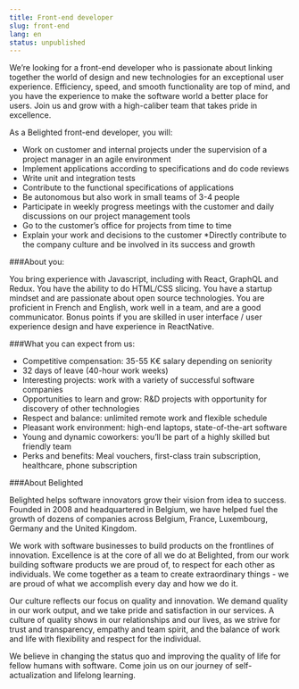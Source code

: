 ```yaml
---
title: Front-end developer
slug: front-end
lang: en
status: unpublished
---
```


We’re looking for a front-end developer who is passionate about linking together the world of design and new technologies for an exceptional user experience. Efficiency, speed, and smooth functionality are top of mind, and you have the experience to make the software world a better place for users. Join us and grow with a high-caliber team that takes pride in excellence.

As a Belighted front-end developer, you will:

* Work on customer and internal projects under the supervision of a project manager in an agile environment
* Implement applications according to specifications and do code reviews
* Write unit and integration tests
* Contribute to the functional specifications of applications
* Be autonomous but also work in small teams of 3-4 people
* Participate in weekly progress meetings with the customer and daily discussions on our project management tools
* Go to the customer’s office for projects from time to time
* Explain your work and decisions to the customer
*Directly contribute to the company culture and be involved in its success and growth

###About you:

You bring experience with Javascript, including with React, GraphQL and Redux. You have the ability to do HTML/CSS slicing. You have a startup mindset and are passionate about open source technologies. You are proficient in French and English, work well in a team, and are a good communicator. Bonus points if you are skilled in user interface / user experience design and have experience in ReactNative.

###What you can expect from us:

* Competitive compensation: 35-55 K€ salary depending on seniority
* 32 days of leave (40-hour work weeks)
* Interesting projects: work with a variety of successful software companies
* Opportunities to learn and grow: R&D projects with opportunity for discovery of other technologies
* Respect and balance: unlimited remote work and flexible schedule
* Pleasant work environment: high-end laptops, state-of-the-art software
* Young and dynamic coworkers: you’ll be part of a highly skilled but friendly team
* Perks and benefits: Meal vouchers, first-class train subscription, healthcare, phone subscription

###About Belighted

Belighted helps software innovators grow their vision from idea to success. Founded in 2008 and headquartered in Belgium, we have helped fuel the growth of dozens of companies across Belgium, France, Luxembourg, Germany and the United Kingdom.

We work with software businesses to build products on the frontlines of innovation. Excellence is at the core of all we do at Belighted, from our work building software products we are proud of, to respect for each other as individuals. We come together as a team to create extraordinary things - we are proud of what we accomplish every day and how we do it. 

Our culture reflects our focus on quality and innovation. We demand quality in our work output, and we take pride and satisfaction in our services. A culture of quality shows in our relationships and our lives, as we strive for trust and transparency, empathy and team spirit, and the balance of work and life with flexibility and respect for the individual. 

We believe in changing the status quo and improving the quality of life for fellow humans with software. Come join us on our journey of self-actualization and lifelong learning.
